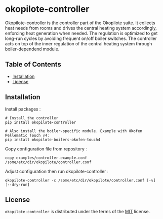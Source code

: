 # okopilote-controller

Okopilote-controller is the controller part of the Okopilote suite. It collects heat
needs from rooms and drives the central heating system accordingly, enforcing heat
generation when needed. The regulation is optimized to get long-run cycles by avoiding
frequent on/off boiler switches.
The controller acts on top of the inner regulation of the central heating system
through boiler-dependend module.

## Table of Contents

- [Installation](#installation)
- [License](#license)

## Installation

Install packages :

```console
# Install the controller
pip install okopilote-controller

# Also install the boiler-specific module. Example with Okofen Pellematic Touch v4:
pip install okopilote-boilers-okofen-touch4
```

Copy configuration file from repository :

```console
copy examples/controller-example.conf /some/etc/dir/okopilote/controller.conf
```

Adjust configuration then run okopilote-controller :

```console
okopilote-controller -c /some/etc/dir/okopilote/controller.conf [-v] [--dry-run]
```

## License

`okopilote-controller` is distributed under the terms of the [MIT](https://spdx.org/licenses/MIT.html) license.
